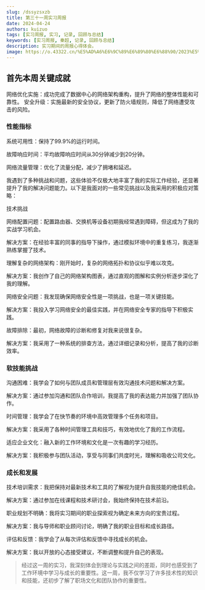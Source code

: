 ```yaml
---
slug: /dssyzsxzb
title: 第三十一周实习周报
date: 2024-04-24
authors: kuizuo
tags: [实习周报, 实习, 记录, 回顾与总结]
keywords: [实习周报, 秦超, 记录, 回顾与总结]
description: 实习期间的周报心得体会。
image: https://o.43322.cn/%E5%AD%A6%E6%9C%89%E6%89%80%E6%88%90/2023%E5%B9%B411%E6%9C%8818%E6%97%A5/qin.png
---
```


## 首先本周关键成就
网络优化实施：成功完成了数据中心的网络架构重构，提升了网络的整体性能和可靠性。
安全升级：实施最新的安全协议，更新了防火墙规则，降低了网络遭受攻击的风险。


### 性能指标

系统可用性：保持了99.9%的运行时间。

故障响应时间：平均故障响应时间从30分钟减少到20分钟。

网络流量管理：优化了流量分配，减少了拥堵和延迟。

我遇到了多种挑战和问题，这些体验不仅极大地丰富了我的实际工作经验，还显著提升了我的解决问题能力。以下是我面对的一些常见挑战以及我采用的积极应对策略：


技术挑战

网络配置问题：配置路由器、交换机等设备初期我经常遇到障碍，但这成为了我的实战学习机会。

解决方案：在经验丰富的同事的指导下操作，通过模拟环境中的重复练习，我逐渐熟练掌握了技术。

理解复杂的网络架构：刚开始时，复杂的网络拓扑和协议似乎难以攻克。

解决方案：我创作了自己的网络架构图表，通过直观的图解和实例分析逐步深化了我的理解。

网络安全问题：我发现确保网络安全性是一项挑战，也是一项关键技能。

解决方案：我投入学习网络安全的最佳实践，并在网络安全专家的指导下积极实践。

故障排除：最初，网络故障的诊断和修复对我来说很复杂。

解决方案：我采用了一种系统的排查方法，通过详细记录和分析，提高了我的诊断效率。


### 软技能挑战

沟通困难：我学会了如何与团队成员和管理层有效沟通技术问题和解决方案。

解决方案：通过参加沟通和团队合作培训，我提高了我的表达能力并加强了团队协作。

时间管理：我学会了在快节奏的环境中高效管理多个任务和项目。

解决方案：我采用了各种时间管理工具和技巧，有效地优化了我的工作流程。

适应企业文化：融入新的工作环境和文化是一次有趣的学习经历。

解决方案：我积极参与团队活动，享受与同事们共度时光，理解和吸收公司文化。


### 成长和发展

技术培训需求：我把保持对最新技术和工具的了解视为提升自我技能的绝佳机会。

解决方案：通过参加在线课程和技术研讨会，我始终保持在技术前沿。

职业规划不明确：我将实习期间的职业探索视为确定未来方向的宝贵过程。

解决方案：我与导师和职业顾问讨论，明确了我的职业目标和成长路径。

评估和反馈：我学会了从每次评估和反馈中寻找成长的机会。

解决方案：我以开放的心态接受建议，不断调整和提升自己的表现。

> 经过这一周的实习，我深刻体会到理论与实践之间的差距，同时也感受到了工作环境中学习与成长的重要性。这一周，我不仅学习了许多技术性的知识和技能，还初步了解了职场文化和团队协作的重要性。
